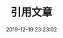 ---
menu: true
layout: categories 
category: quote
title: 引用文章
header-img: img/home-bg.jpg
date: 2019-12-19 23:23:02
description: 
---